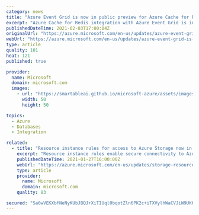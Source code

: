 ```yaml
---
category: news
title: "Azure Event Grid is now in public preview for Azure Cache for Redis"
excerpt: "Azure Cache for Redis integration with Azure Event Grid is in public preview. This integration allows service manage routing of Redis events like patching, scaling, and import/export(RDB) to any destination."
publishedDateTime: 2021-02-03T17:00:04Z
originalUrl: "https://azure.microsoft.com/en-us/updates/azure-event-grid-is-now-in-public-preview-for-azure-cache-for-redis/"
webUrl: "https://azure.microsoft.com/en-us/updates/azure-event-grid-is-now-in-public-preview-for-azure-cache-for-redis/"
type: article
quality: 101
heat: 121
published: true

provider:
  name: Microsoft
  domain: microsoft.com
  images:
    - url: "https://smartableai.github.io/microsoft-azure/assets/images/organizations/microsoft.com-50x50.jpg"
      width: 50
      height: 50

topics:
  - Azure
  - Databases
  - Integration

related:
  - title: "Resource instance rules for access to Azure Storage now in public preview"
    excerpt: "Resource instance rules enable secure connectivity to Azure  Storage by restricting access to specific resources of select Azure services. Resource instance rules to control access to Azure Storage are now in preview in all Azure public regions."
    publishedDateTime: 2021-01-27T16:00:00Z
    webUrl: "https://azure.microsoft.com/en-us/updates/storage-resource-instance-rules-preview/"
    type: article
    provider:
      name: Microsoft
      domain: microsoft.com
    quality: 83

secured: "Sa6wVEKXbfNeNyKUbJBQJ+XiTIUql0bqotZln6PK2c+iTXVylhWaCVJiW9UKHUvw3+BsIbPMdfups17+o8YUoxb7bUNL1L5S9PaONJb8yRrYd26IcrPFyBqQBKE1Ij26MRujW3LD7YJR8OV9G+XyhCfaGKiLDFIKS6G6ZI187HjnViCJuO8RjW6o4566XqosRdm9wxrbqfJ6GO3gjSv4WgZxi+IitMDdnfWSEA1AsFTBQLATPds8pyK5zJwmtAfNFdtGJ5lFAx1H+8O6zmtvWUxOcGV9cSCZ+eMn66WvKaQg/UXUcAoN0f09shIQi5iWQgGz0L/QhdaGbhZm+8l0KxUkrA9CpRffTU+URsO8SJw=;Fx0bcsGJ72BMHhsoSHQ+cg=="
---
```


